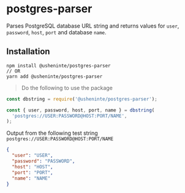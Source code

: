 # postgres-parser

Parses PostgreSQL database URL string and returns values for `user`, `password`, `host`, `port` and database `name`.

## Installation

```
npm install @usheninte/postgres-parser
// OR
yarn add @usheninte/postgres-parser
```

> Do the following to use the package

```js
const dbstring = require('@usheninte/postgres-parser');

const { user, password, host, port, name } = dbstring(
  'postgres://USER:PASSWORD@HOST:PORT/NAME',
);
```

Output from the following test string `postgres://USER:PASSWORD@HOST:PORT/NAME`

```json
{
  "user": "USER",
  "password": "PASSWORD",
  "host": "HOST",
  "port": "PORT",
  "name": "NAME"
}
```
